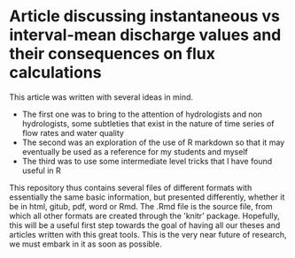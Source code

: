 # Article discussing instantaneous vs interval-mean discharge values and their consequences on flux calculations

This article was written with several ideas in mind.  
* The first one was to bring to the attention of hydrologists and non hydrologists, some subtleties that exist in the nature of time series of flow rates and water quality
* The second was an exploration of the use of R markdown so that it may eventually be used as a reference for my students and myself
* The third was to use some intermediate level tricks that I have found useful in R

This repository thus contains several files of different formats with essentially the same basic information, but presented differently, whether it be in html, gitub, pdf, word or Rmd.  The .Rmd file is the source file, from which all other formats are created through the 'knitr' package. Hopefully, this will be a useful first step towards the goal of having all our theses and articles written with this great tools.  This is the very near future of research, we must embark in it as soon as possible.

